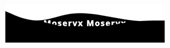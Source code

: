 <svg width="100%" height="350" viewBox="0 0 1440 350" xmlns="http://www.w3.org/2000/svg" style="background:#000;" role="img" aria-label="Moservx introduction">
  <!-- Onda branca topo -->
  <path fill="#fff" fill-opacity="1" d="M0,64L48,85.3C96,107,192,149,288,149.3C384,149,480,107,576,90.7C672,75,768,85,864,101.3C960,117,1056,139,1152,149.3C1248,160,1344,160,1392,160L1440,160L1440,0L1392,0C1344,0,1248,0,1152,0C1056,0,960,0,864,0C768,0,672,0,576,0C480,0,384,0,288,0C192,0,96,0,48,0L0,0Z"/>

  <!-- Texto principal -->
  <g font-family="'Segoe UI', Tahoma, Geneva, Verdana, sans-serif" font-weight="900" text-anchor="middle" dominant-baseline="middle" >
    <!-- Contorno branco -->
    <text x="720" y="180" font-size="72" fill="none" stroke="#fff" stroke-width="3" style="letter-spacing:8px;">
      Moservx Moservx
    </text>
    <!-- Texto branco -->
    <text x="720" y="180" font-size="72" fill="#fff" style="letter-spacing:8px;">
      Moservx Moservx
    </text>
    <!-- Subtítulo monoespaçado -->
    <text x="720" y="240" font-size="28" fill="#ddd" font-family="'Courier New', Courier, monospace" letter-spacing="3">
      Developer • Backend • Discord Bot Creator
    </text>
  </g>

  <!-- Onda preta base (invertida) -->
  <path fill="#000" fill-opacity="1" transform="translate(0,310) scale(1,-1)" d="M0,64L48,85.3C96,107,192,149,288,149.3C384,149,480,107,576,90.7C672,75,768,85,864,101.3C960,117,1056,139,1152,149.3C1248,160,1344,160,1392,160L1440,160L1440,0L1392,0C1344,0,1248,0,1152,0C1056,0,960,0,864,0C768,0,672,0,576,0C480,0,384,0,288,0C192,0,96,0,48,0L0,0Z"/>
</svg>
